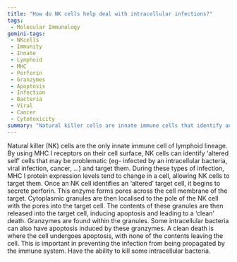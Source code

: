 ```yaml
---
title: "How do NK cells help deal with intracellular infections?"
tags:
 - Molecular Immunology
gemini-tags:
 - NKcells
 - Immunity
 - Innate
 - Lymphoid
 - MHC
 - Perforin
 - Granzymes
 - Apoptosis
 - Infection
 - Bacteria
 - Viral
 - Cancer
 - Cytotoxicity
summary: "Natural killer cells are innate immune cells that identify and kill infected or cancerous "altered self" cells by inducing apoptosis through the release of perforin and granzymes, ensuring a clean death that prevents further infection spread."
---
```

Natural killer (NK) cells are the only innate immune cell of lymphoid lineage. By using MHC I receptors on their cell surface, NK cells can identify ‘altered self’ cells that may be problematic (eg- infected by an intracellular bacteria, viral infection, cancer, …) and target them. During these types of infection, MHC I protein expression levels tend to change in a cell, allowing NK cells to target them.
Once an NK cell identifies an ‘altered’ target cell, it begins to secrete perforin. This enzyme forms pores across the cell membrane of the target. Cytoplasmic granules are then localised to the pole of the NK cell with the pores into the target cell. The contents of these granules are then released into the target cell, inducing apoptosis and leading to a ‘clean’ death. Granzymes are found within the granules.
Some intracellular bacteria can also have apoptosis induced by these granzymes. 
A clean death is where the cell undergoes apoptosis, with none of the contents leaving the cell. This is important in preventing the infection from being propagated by the immune system. 
Have the ability to kill some intracellular bacteria.